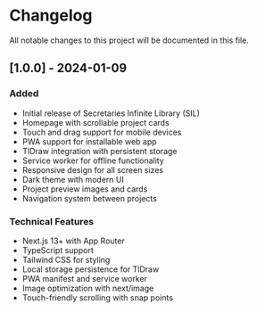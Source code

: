 # Changelog

All notable changes to this project will be documented in this file.

## [1.0.0] - 2024-01-09

### Added
- Initial release of Secretaries Infinite Library (SIL)
- Homepage with scrollable project cards
- Touch and drag support for mobile devices
- PWA support for installable web app
- TlDraw integration with persistent storage
- Service worker for offline functionality
- Responsive design for all screen sizes
- Dark theme with modern UI
- Project preview images and cards
- Navigation system between projects

### Technical Features
- Next.js 13+ with App Router
- TypeScript support
- Tailwind CSS for styling
- Local storage persistence for TlDraw
- PWA manifest and service worker
- Image optimization with next/image
- Touch-friendly scrolling with snap points 
